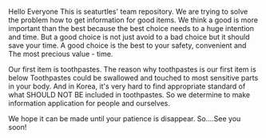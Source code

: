Hello Everyone
This is seaturtles' team repository. We are trying to solve the problem how to get information for good items.
We think a good is more important than the best because the best choice needs to a huge intention and time.
But a good choice is not just avoid to a bad choice but it should save your time.
A good choice is the best to your safety, convenient and The most precious value - time.

Our first item is toothpastes. The reason why toothpastes is our first item is below
Toothpastes could be swallowed and touched to most sensitive parts in your body.
And in Korea, it's very hard to find appropriate standard of what SHOULD NOT BE included in toothpastes.
So we determine to make information application for people and ourselves.

We hope it can be made until your patience is disappear.
So....See you soon!
